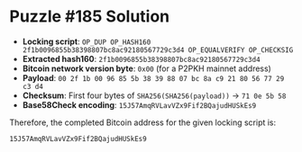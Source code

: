 # Puzzle #185 Solution

- **Locking script**: `OP_DUP OP_HASH160 2f1b0096855b38398807bc8ac92180567729c3d4 OP_EQUALVERIFY OP_CHECKSIG`
- **Extracted hash160**: `2f1b0096855b38398807bc8ac92180567729c3d4`
- **Bitcoin network version byte**: `0x00` (for a P2PKH mainnet address)
- **Payload**: `00 2f 1b 00 96 85 5b 38 39 88 07 bc 8a c9 21 80 56 77 29 c3 d4`
- **Checksum**: First four bytes of `SHA256(SHA256(payload))` → `71 0e 5b 58`
- **Base58Check encoding**: `15J57AmqRVLavVZx9Fif2BQajudHUSkEs9`

Therefore, the completed Bitcoin address for the given locking script is:

```
15J57AmqRVLavVZx9Fif2BQajudHUSkEs9
```
